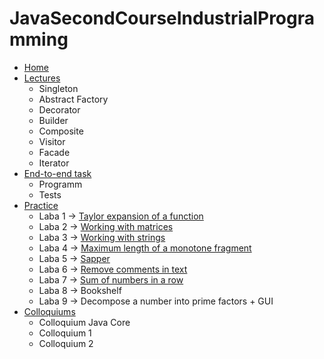 # JavaSecondCourseIndustrialProgramming
- [Home](https://github.com/KristianKuznetsov/top-levelInformationRepository)
- [Lectures](https://github.com/KristianKuznetsov/avaSecondCourseLectures)
  - Singleton
  - Abstract Factory
  - Decorator
  - Builder
  - Composite
  - Visitor
  - Facade
  - Iterator
- [End-to-end task](https://github.com/KristianKuznetsov/JavaSecondCourseEnd-to-endTask)
  - Programm
  - Tests
- [Practice](https://github.com/KristianKuznetsov/JavaPractice)
  - Laba 1 -> [Taylor expansion of a function](https://github.com/KristianKuznetsov/JavaPractice/tree/main/Taylor%20expansion%20of%20a%20function)
  - Laba 2 -> [Working with matrices](https://github.com/KristianKuznetsov/JavaPractice/tree/main/Working%20with%20matrices)
  - Laba 3 -> [Working with strings](https://github.com/KristianKuznetsov/JavaPractice/tree/main/Working%20with%20strings)
  - Laba 4 -> [Maximum length of a monotone fragment](https://github.com/KristianKuznetsov/JavaPractice/tree/main/Maximum%20length%20of%20a%20monotone%20fragment)
  - Laba 5 -> [Sapper](https://github.com/KristianKuznetsov/JavaPractice/tree/main/Sapper)
  - Laba 6 -> [Remove comments in text](https://github.com/KristianKuznetsov/JavaPractice/tree/main/Remove%20comments%20in%20text)
  - Laba 7 -> [Sum of numbers in a row](https://github.com/KristianKuznetsov/JavaPractice/tree/main/Sum%20of%20numbers%20in%20a%20row)
  - Laba 8 -> Bookshelf
  - Laba 9 -> Decompose a number into prime factors + GUI
- [Colloquiums](https://github.com/KristianKuznetsov/JavaSecondCourseColloquiums)
  - Сolloquium Java Core
  - Сolloquium 1
  - Сolloquium 2
